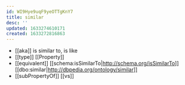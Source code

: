 ```yaml
---
id: WI9Hye9uqF9yeOTTgKnY7
title: similar
desc: ''
updated: 1633274610171
created: 1633272816863
---
```


- [[aka]] is similar to, is like
- [[type]] [[Property]]
- [[equivalent]] [[schema:isSimilarTo|http://schema.org/isSimilarTo]] [[dbo:similar|http://dbpedia.org/ontology/similar]]
- [[subPropertyOf]] [[vs]]
